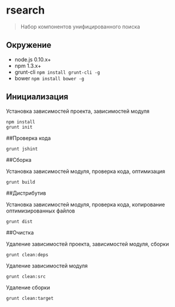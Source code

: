 # rsearch

> Набор компонентов унифицированного поиска

## Окружение

* node.js 0.10.x+
* npm 1.3.x+
* grunt-cli `npm install grunt-cli -g`
* bower `npm install bower -g`


## Инициализация

Установка зависимостей проекта, зависимостей модуля

    npm install
    grunt init


##Проверка кода

    grunt jshint


##Сборка

Установка зависимостей модуля, проверка кода, оптимизация

    grunt build


##Дистрибутив

Установка зависимостей модуля, проверка кода, копирование оптимизированных файлов

    grunt dist


##Очистка

Удаление зависимостей проекта, зависимостей модуля, сборки

    grunt clean:deps

Удаление зависимостей модуля

    grunt clean:src

Удаление сборки

    grunt clean:target
